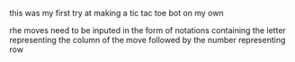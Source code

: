 this was my first try at making a tic tac toe bot on my own 

rhe moves need to be inputed in the form of notations containing the letter representing the column of the move followed by the number representing row

